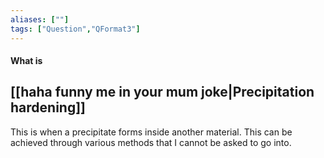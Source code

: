 ```yaml
---
aliases: [""]
tags: ["Question","QFormat3"]
---
```


#### What is
## [[haha funny me in your mum joke|Precipitation hardening]]
This is when a precipitate forms inside another material. This can be achieved through various methods that I cannot be asked to go into.


